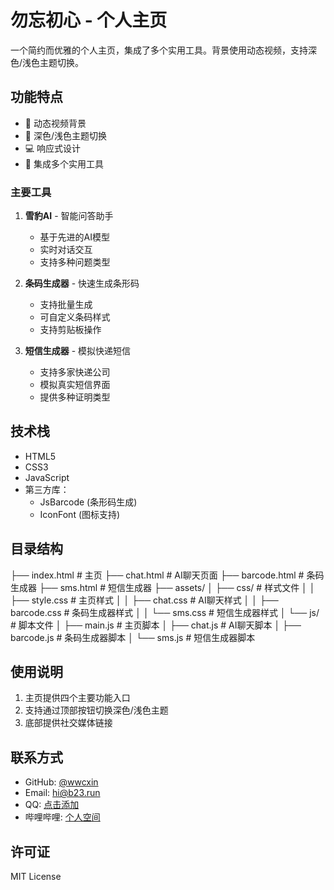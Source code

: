 # 勿忘初心 - 个人主页

一个简约而优雅的个人主页，集成了多个实用工具。背景使用动态视频，支持深色/浅色主题切换。

## 功能特点

- 🌈 动态视频背景
- 🌙 深色/浅色主题切换
- 💻 响应式设计
- 🔧 集成多个实用工具

### 主要工具

1. **雪豹AI** - 智能问答助手
   - 基于先进的AI模型
   - 实时对话交互
   - 支持多种问题类型

2. **条码生成器** - 快速生成条形码
   - 支持批量生成
   - 可自定义条码样式
   - 支持剪贴板操作

3. **短信生成器** - 模拟快递短信
   - 支持多家快递公司
   - 模拟真实短信界面
   - 提供多种证明类型

## 技术栈

- HTML5
- CSS3
- JavaScript
- 第三方库：
  - JsBarcode (条形码生成)
  - IconFont (图标支持)

## 目录结构 

├── index.html # 主页
├── chat.html # AI聊天页面
├── barcode.html # 条码生成器
├── sms.html # 短信生成器
├── assets/
│ ├── css/ # 样式文件
│ │ ├── style.css # 主页样式
│ │ ├── chat.css # AI聊天样式
│ │ ├── barcode.css # 条码生成器样式
│ │ └── sms.css # 短信生成器样式
│ └── js/ # 脚本文件
│ ├── main.js # 主页脚本
│ ├── chat.js # AI聊天脚本
│ ├── barcode.js # 条码生成器脚本
│ └── sms.js # 短信生成器脚本

## 使用说明

1. 主页提供四个主要功能入口
2. 支持通过顶部按钮切换深色/浅色主题
3. 底部提供社交媒体链接

## 联系方式

- GitHub: [@wwcxin](https://github.com/wwcxin)
- Email: hi@b23.run
- QQ: [点击添加](https://qm.qq.com/q/UZcoAr5e4a)
- 哔哩哔哩: [个人空间](https://space.bilibili.com/193373978)

## 许可证

MIT License